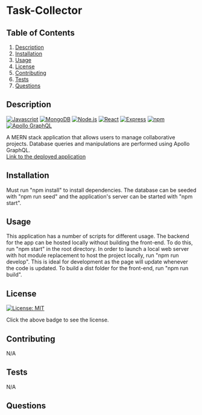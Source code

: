 # Task-Collector 
## Table of Contents
1. [Description](#description)
2. [Installation](#installation)
3. [Usage](#usage)
4. [License](#license)
5. [Contributing](#contributing)
6. [Tests](#tests)
7. [Questions](#questions) 
## Description
[![Javascript](https://img.shields.io/badge/Language-JavaScript-ff0000?style=plastic&logo=JavaScript&logoWidth=10)](https://javascript.info/)
[![MongoDB](https://img.shields.io/badge/Database-MongoDB-80ff00?style=plastic&logo=MongoDB&logoWidth=10)](https://www.mongodb.com/home)
[![Node.js](https://img.shields.io/badge/Framework-Node.js-ff0000?style=plastic&logo=Node.js&logoWidth=10)](https://nodejs.org/en/)
[![React](https://img.shields.io/badge/Framework-React.js-ff8000?style=plastic&logo=React&logoWidth=10)](https://reactjs.org/docs/getting-started.html)
[![Express](https://img.shields.io/badge/Framework-Express-80ff00?style=plastic&logo=Express&logoWidth=10)](https://expressjs.com/)
[![npm](https://img.shields.io/badge/Tools-npm-ff0000?style=plastic&logo=npm&logoWidth=10)](https://www.npmjs.com/)
[![Apollo GraphQL](https://img.shields.io/badge/Framework-apollo-88ff00?style=plastic&logo=npm&logoWidth=10)](https://www.apollographql.com/) 

A MERN stack application that allows users to manage collaborative projects. Database queries and manipulations are performed using Apollo GraphQL.  
[Link to the deployed application](https://odang.com)
## Installation
Must run "npm install" to install dependencies. The database can be seeded with "npm run seed" and the application's server can be started with "npm start".
## Usage
This application has a number of scripts for different usage. The backend for the app can be hosted locally without building the front-end. To do this, run "npm start" in the root directory. In order to launch a local web server with hot module replacement to host the project locally, run "npm run develop". This is ideal for development as the page will update whenever the code is updated. To build a dist folder for the front-end, run "npm run build".
## License
[![License: MIT](https://img.shields.io/badge/License-MIT-blue.svg)](https://opensource.org/licenses/MIT)

Click the above badge to see the license.
## Contributing
N/A
## Tests
N/A
## Questions
